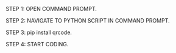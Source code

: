 STEP 1: OPEN COMMAND PROMPT.

STEP 2: NAVIGATE TO PYTHON SCRIPT IN COMMAND PROMPT.

STEP 3: pip install qrcode.

STEP 4: START CODING.
